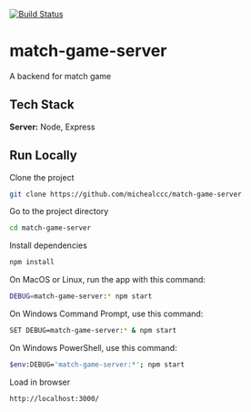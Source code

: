 [![Build Status](https://travis-ci.com/michealccc/match-game-server.svg?token=1RAYjFYZCDh9EfCiHC4M&branch=develop)](https://travis-ci.com/michealccc/match-game-server)

# match-game-server

A backend for match game

## Tech Stack

**Server:** Node, Express

  
## Run Locally

Clone the project

```bash
git clone https://github.com/michealccc/match-game-server
```

Go to the project directory

```bash
cd match-game-server
```

Install dependencies

```bash
npm install
```

On MacOS or Linux, run the app with this command:
```bash
DEBUG=match-game-server:* npm start
```

On Windows Command Prompt, use this command:
```bash
SET DEBUG=match-game-server:* & npm start
```

On Windows PowerShell, use this command:
```bash
$env:DEBUG='match-game-server:*'; npm start
```

Load in browser

```bash
http://localhost:3000/
```
